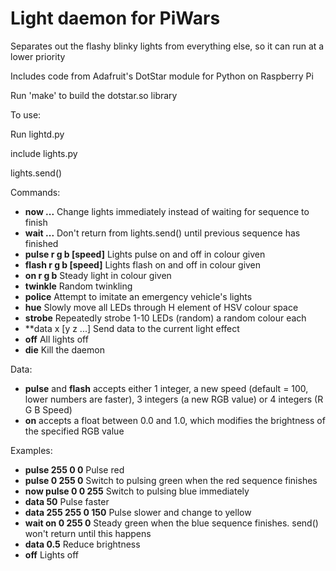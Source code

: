 Light daemon for PiWars
=======================

Separates out the flashy blinky lights from everything else, so it can run
at a lower priority

Includes code from Adafruit's DotStar module for Python on Raspberry Pi

Run 'make' to build the dotstar.so library

To use:

Run lightd.py

include lights.py

lights.send(<command>)


Commands:
* **now ...**		Change lights immediately instead of waiting for sequence to finish
* **wait ...**	Don't return from lights.send() until previous sequence has finished
* **pulse r g b [speed]**	Lights pulse on and off in colour given
* **flash r g b [speed]**	Lights flash on and off in colour given
* **on r g b**	Steady light in colour given
* **twinkle**		Random twinkling
* **police**		Attempt to imitate an emergency vehicle's lights
* **hue**		Slowly move all LEDs through H element of HSV colour space
* **strobe**		Repeatedly strobe 1-10 LEDs (random) a random colour each
* **data x [y z ...]	Send data to the current light effect
* **off**		All lights off
* **die**		Kill the daemon

Data:
* **pulse** and **flash** accepts either 1 integer, a new speed (default = 100, lower numbers are faster), 3 integers (a new RGB value) or 4 integers (R G B Speed)
* **on** accepts a float between 0.0 and 1.0, which modifies the brightness of the specified RGB value

Examples:
* **pulse 255 0 0**		Pulse red
* **pulse 0 255 0**		Switch to pulsing green when the red sequence finishes
* **now pulse 0 0 255**		Switch to pulsing blue immediately
* **data 50** 			Pulse faster
* **data 255 255 0 150**	Pulse slower and change to yellow
* **wait on 0 255 0**		Steady green when the blue sequence finishes. send() won't return until this happens
* **data 0.5**			Reduce brightness
* **off**			Lights off

